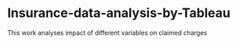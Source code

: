 # Insurance-data-analysis-by-Tableau
This work analyses impact of different variables on claimed charges
